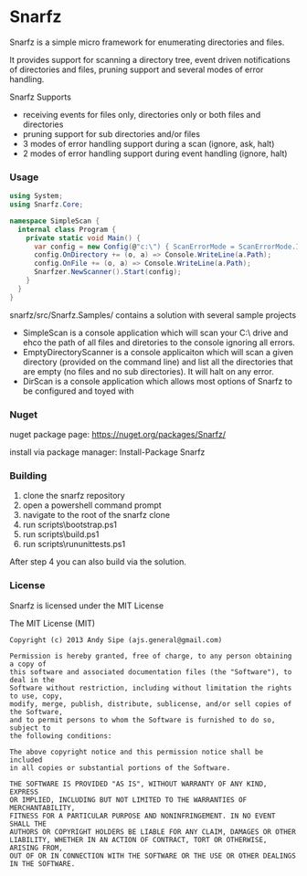# Snarfz

Snarfz is a simple micro framework for enumerating directories and files.   

It provides support for scanning a directory tree, event driven notifications 
of directories and files, pruning support and several modes of error handling.

Snarfz Supports
* receiving events for files only, directories only or both files and directories
* pruning support for sub directories and/or files
* 3 modes of error handling support during a scan (ignore, ask, halt)
* 2 modes of error handling support during event handling (ignore, halt)

### Usage

```csharp
using System;
using Snarfz.Core;

namespace SimpleScan {
  internal class Program {
    private static void Main() {
      var config = new Config(@"c:\") { ScanErrorMode = ScanErrorMode.Ignore };
      config.OnDirectory += (o, a) => Console.WriteLine(a.Path);
      config.OnFile += (o, a) => Console.WriteLine(a.Path);
      Snarfzer.NewScanner().Start(config);
    }
  }
}
```

snarfz/src/Snarfz.Samples/ contains a solution with several sample projects

* SimpleScan is a console application which will scan your C:\ drive and ehco the path of all files and diretories to the console ignoring all errors.
* EmptyDirectoryScanner is a console applicaiton which will scan a given directory (provided on the command line) and list all the directories that are empty (no files and no sub directories).  It will halt on any error.
* DirScan is a console application which allows most options of Snarfz to be configured and toyed with

### Nuget

nuget package page:  https://nuget.org/packages/Snarfz/

install via package manager:  Install-Package Snarfz

### Building

1. clone the snarfz repository
2. open a powershell command prompt
3. navigate to the root of the snarfz clone 
4. run scripts\bootstrap.ps1 
5. run scripts\build.ps1
6. run scripts\rununittests.ps1

After step 4 you can also build via the solution.

### License

Snarfz is licensed under the MIT License

The MIT License (MIT)

    Copyright (c) 2013 Andy Sipe (ajs.general@gmail.com)
    
    Permission is hereby granted, free of charge, to any person obtaining a copy of 
    this software and associated documentation files (the "Software"), to deal in the 
    Software without restriction, including without limitation the rights to use, copy, 
    modify, merge, publish, distribute, sublicense, and/or sell copies of the Software, 
    and to permit persons to whom the Software is furnished to do so, subject to 
    the following conditions:
    
    The above copyright notice and this permission notice shall be included 
    in all copies or substantial portions of the Software.
    
    THE SOFTWARE IS PROVIDED "AS IS", WITHOUT WARRANTY OF ANY KIND, EXPRESS 
    OR IMPLIED, INCLUDING BUT NOT LIMITED TO THE WARRANTIES OF MERCHANTABILITY, 
    FITNESS FOR A PARTICULAR PURPOSE AND NONINFRINGEMENT. IN NO EVENT SHALL THE 
    AUTHORS OR COPYRIGHT HOLDERS BE LIABLE FOR ANY CLAIM, DAMAGES OR OTHER 
    LIABILITY, WHETHER IN AN ACTION OF CONTRACT, TORT OR OTHERWISE, ARISING FROM, 
    OUT OF OR IN CONNECTION WITH THE SOFTWARE OR THE USE OR OTHER DEALINGS IN THE SOFTWARE.

